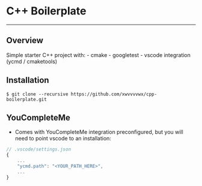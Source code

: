 # C++ Boilerplate

---

## Overview

Simple starter C++ project with:
    - cmake
    - googletest
    - vscode integration (ycmd / cmaketools)

## Installation

```
$ git clone --recursive https://github.com/xwvvvvwx/cpp-boilerplate.git
```

## YouCompleteMe

- Comes with YouCompleteMe integration preconfigured, but you will need to point vscode to an installation:

```js
// .vscode/settings.json
{
    ...
    "ycmd.path": "<YOUR_PATH_HERE>",
    ...
}
```
